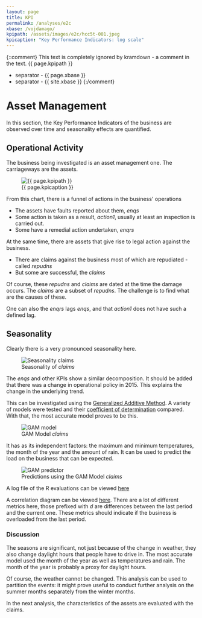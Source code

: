 ```yaml
---
layout: page
title: KPI
permalink: /analyses/e2c
xbase: /vojdamago/
kpipath: /assets/images/e2c/hcc5t-001.jpeg
kpicaption: "Key Performance Indicators: log scale"
---
```


{::comment}
This text is completely ignored by kramdown - a comment in the text.
{{ page.kpipath }}
- separator -
{{ page.xbase }}
- separator -
{{ site.xbase }}
{:/comment}

# Asset Management

In this section, the Key Performance Indicators of the business are observed
over time and seasonality effects are quantified.

## Operational Activity

The business being investigated is an asset management one. The carriageways are
the assets.

<p class="photo-gallery">
    <figure>
      <img src="{{ site.xbase }}{{ page.kpipath }}" alt="{{ page.kpipath }}">
      <figcaption>{{ page.kpicaption }}</figcaption>
    </figure>
</p>

From this chart, there is a funnel of actions in the business' operations

 - The assets have faults reported about them, *enqs*
 - Some action is taken as a result, *action1*, usually at least an inspection
   is carried out.
 - Some have a remedial action undertaken, *enqrs*
 
At the same time, there are assets that give rise to legal action against the
business.
 
 - There are claims against the business most of which are repudiated - called *repudns*
 - But some are successful, the *claims*
 
Of course, these *repudns* and *claims* are dated at the time the damage occurs.
The *claims* are a subset of *repudns*. The challenge is to find what are the
causes of these.

One can also the *enqrs* lags *enqs*, and that *action1* does not have such a
defined lag.

## Seasonality

Clearly there is a very pronounced seasonality here. 

<p class="photo-gallery">
    <figure>
      <img src="{{ site.xbase }}/assets/images/e2c/ncas1-001.jpeg" alt="Seasonality claims">
      <figcaption>Seasonality of <em>claims</em></figcaption>
    </figure>
</p>

The *enqs* and other KPIs show a similar decomposition. It should be added that
there was a change in operational policy in 2015. This explains the change in
the underlying trend.

This can be investigated using the [Generalized Additive
Method](https://en.wikipedia.org/wiki/Generalized_additive_model). A variety of
models were tested and their [coefficient of
determination](https://en.wikipedia.org/wiki/Coefficient_of_determination)
compared. With that, the most accurate model proves to be this.

<p class="photo-gallery">
    <figure>
      <img src="/assets/images/e2c/hcc3-002.jpeg" alt="GAM model">
      <figcaption>GAM Model <em>claims</em></figcaption>
    </figure>
</p>

It has as its independent factors: the maximum and minimum temperatures, the
month of the year and the amount of rain. It can be used to predict the load on
the business that can be expected.

<p class="photo-gallery">
    <figure>
      <img src="/assets/images/e2c/hcc3-007.jpeg" alt="GAM predictor">
      <figcaption>Predictions using the GAM Model <em>claims</em></figcaption>
    </figure>
</p>

A log file of the R evaluations can be viewed
[here](/assets/images/e2c/hcc3.txt)

A correlation diagram can be viewed [here](/assets/images/e2c/hcc5-005.jpeg).
There are a lot of different metrics here, those prefixed with *d* are
differences between the last period and the current one. These metrics should
indicate if the business is overloaded from the last period.

### Discussion

The seasons are significant, not just because of the change in weather, they
also change daylight hours that people have to drive in. The most accurate model
used the month of the year as well as temperatures and rain. The month of the
year is probably a proxy for daylight hours.

Of course, the weather cannot be changed. This analysis can be used to partition
the events: it might prove useful to conduct further analysis on the summer
months separately from the winter months.

In the next analysis, the characteristics of the assets are evaluated with the claims.
